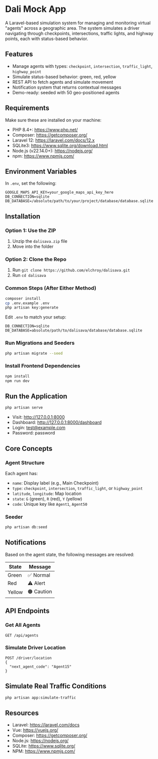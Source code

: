 # Dali Mock App

A Laravel-based simulation system for managing and monitoring virtual "agents" across a geographic area. The system simulates a driver navigating through checkpoints, intersections, traffic lights, and highway points, each with status-based behavior.

## Features

- Manage agents with types: `checkpoint`, `intersection`, `traffic_light`, `highway_point`
- Simulate status-based behavior: green, red, yellow
- REST API to fetch agents and simulate movement
- Notification system that returns contextual messages
- Demo-ready: seeded with 50 geo-positioned agents

## Requirements

Make sure these are installed on your machine:
- PHP 8.4+: https://www.php.net/
- Composer: https://getcomposer.org/
- Laravel 12: https://laravel.com/docs/12.x
- SQLite3: https://www.sqlite.org/download.html
- Node.js (v22.14.0+): https://nodejs.org/ 
- npm: https://www.npmjs.com/

## Environment Variables

In `.env`, set the following:
```
GOOGLE_MAPS_API_KEY=your_google_maps_api_key_here
DB_CONNECTION=sqlite
DB_DATABASE=/absolute/path/to/your/project/database/database.sqlite
```

## Installation

### Option 1: Use the ZIP
1. Unzip the `dalisava.zip` file
2. Move into the folder

### Option 2: Clone the Repo
1. Run `git clone https://github.com/elchroy/dalisava.git`
2. Run `cd dalisava`

### Common Steps (After Either Method)
```bash
composer install
cp .env.example .env
php artisan key:generate
```

Edit `.env` to match your setup:
```
DB_CONNECTION=sqlite
DB_DATABASE=absolute/path/to/dalisava/database/database.sqlite
```

### Run Migrations and Seeders
```bash
php artisan migrate --seed
```

### Install Frontend Dependencies
```bash
npm install
npm run dev
```

## Run the Application

```bash
php artisan serve
```

- Visit: http://127.0.0.1:8000
- Dashboard: http://127.0.0.1:8000/dashboard
- Login: test@example.com
- Password: password

## Core Concepts

### Agent Structure
Each agent has:
- `name`: Display label (e.g., Main Checkpoint)
- `type`: `checkpoint`, `intersection`, `traffic_light`, or `highway_point`
- `latitude`, `longitude`: Map location
- `state`: `G` (green), `R` (red), `Y` (yellow)
- `code`: Unique key like `Agent1`, `Agent50`

### Seeder
```bash
php artisan db:seed
```

## Notifications

Based on the agent state, the following messages are resolved:

| State | Message |
|-------|---------|
| Green | ✅ Normal |
| Red   | ⚠ Alert |
| Yellow| 🟠 Caution |

## API Endpoints

### Get All Agents
```
GET /api/agents
```

### Simulate Driver Location
```
POST /driver/location
{
  "next_agent_code": "Agent15"
}
```

## Simulate Real Traffic Conditions
```bash
php artisan app:simulate-traffic
```

## Resources

- Laravel: https://laravel.com/docs
- Vue: https://vuejs.org/
- Composer: https://getcomposer.org/
- Node.js: https://nodejs.org/
- SQLite: https://www.sqlite.org/
- NPM: https://www.npmjs.com/
